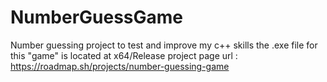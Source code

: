 # NumberGuessGame
Number guessing project to test and improve my c++ skills
the .exe file for this "game" is located at x64/Release
project page url : https://roadmap.sh/projects/number-guessing-game
